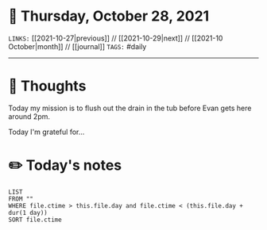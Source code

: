 # 📅 Thursday, October 28, 2021
`LINKS:` [[2021-10-27|previous]] // [[2021-10-29|next]] // [[2021-10 October|month]] // [[journal]] 
`TAGS:` #daily

---
# 💭 Thoughts
Today my mission is to flush out the drain in the tub before Evan gets here around 2pm. 

Today I'm grateful for...

# ✏️ Today's notes
```dataview
LIST 
FROM ""
WHERE file.ctime > this.file.day and file.ctime < (this.file.day + dur(1 day))
SORT file.ctime
```
